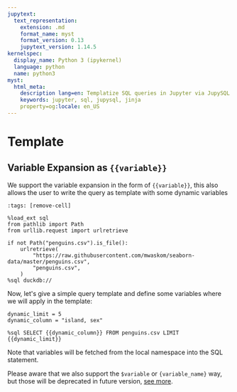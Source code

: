 ```yaml
---
jupytext:
  text_representation:
    extension: .md
    format_name: myst
    format_version: 0.13
    jupytext_version: 1.14.5
kernelspec:
  display_name: Python 3 (ipykernel)
  language: python
  name: python3
myst:
  html_meta:
    description lang=en: Templatize SQL queries in Jupyter via JupySQL
    keywords: jupyter, sql, jupysql, jinja
    property=og:locale: en_US
---
```


# Template

## Variable Expansion as `{{variable}}`

We support the variable expansion in the form of `{{variable}}`, this also allows the user to write the query as template with some dynamic variables

```{code-cell} ipython3
:tags: [remove-cell]

%load_ext sql
from pathlib import Path
from urllib.request import urlretrieve

if not Path("penguins.csv").is_file():
    urlretrieve(
        "https://raw.githubusercontent.com/mwaskom/seaborn-data/master/penguins.csv",
        "penguins.csv",
    )
%sql duckdb://
```

Now, let's give a simple query template and define some variables where we will apply in the template:

```{code-cell} ipython3
dynamic_limit = 5
dynamic_column = "island, sex"
```

```{code-cell} ipython3
%sql SELECT {{dynamic_column}} FROM penguins.csv LIMIT {{dynamic_limit}}
```

Note that variables will be fetched from the local namespace into the SQL statement.

Please aware that we also support the `$variable` or `{variable_name}` way, but those will be deprecated in future version, [see more](https://jupysql.ploomber.io/en/latest/intro.html?highlight=variable#variable-substitution).

```{code-cell} ipython3

```
